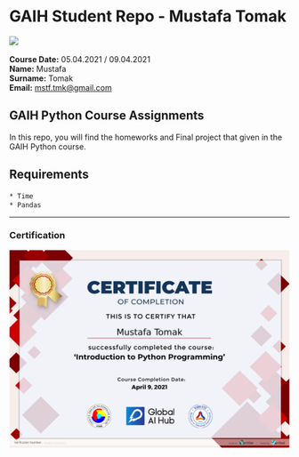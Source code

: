 # GAIH Student Repo - Mustafa Tomak
![](img/newlogo.png)

**Course Date:** 05.04.2021 / 09.04.2021  
**Name:** Mustafa  
**Surname:** Tomak  
**Email:** mstf.tmk@gmail.com  

## GAIH Python Course Assignments
In this repo, you will find the homeworks and Final project that given in the GAIH Python course.

## Requirements
```
* Time
* Pandas
```
---

### Certification
![](img/96086722084322.png)

